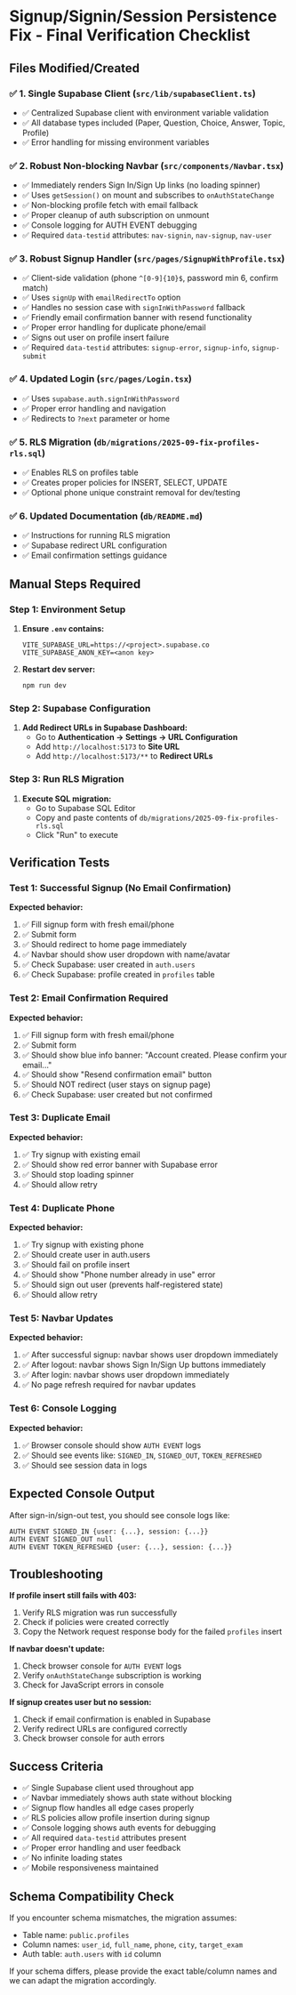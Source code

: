 # Signup/Signin/Session Persistence Fix - Final Verification Checklist

## Files Modified/Created

### ✅ **1. Single Supabase Client (`src/lib/supabaseClient.ts`)**
- ✅ Centralized Supabase client with environment variable validation
- ✅ All database types included (Paper, Question, Choice, Answer, Topic, Profile)
- ✅ Error handling for missing environment variables

### ✅ **2. Robust Non-blocking Navbar (`src/components/Navbar.tsx`)**
- ✅ Immediately renders Sign In/Sign Up links (no loading spinner)
- ✅ Uses `getSession()` on mount and subscribes to `onAuthStateChange`
- ✅ Non-blocking profile fetch with email fallback
- ✅ Proper cleanup of auth subscription on unmount
- ✅ Console logging for AUTH EVENT debugging
- ✅ Required `data-testid` attributes: `nav-signin`, `nav-signup`, `nav-user`

### ✅ **3. Robust Signup Handler (`src/pages/SignupWithProfile.tsx`)**
- ✅ Client-side validation (phone `^[0-9]{10}$`, password min 6, confirm match)
- ✅ Uses `signUp` with `emailRedirectTo` option
- ✅ Handles no session case with `signInWithPassword` fallback
- ✅ Friendly email confirmation banner with resend functionality
- ✅ Proper error handling for duplicate phone/email
- ✅ Signs out user on profile insert failure
- ✅ Required `data-testid` attributes: `signup-error`, `signup-info`, `signup-submit`

### ✅ **4. Updated Login (`src/pages/Login.tsx`)**
- ✅ Uses `supabase.auth.signInWithPassword`
- ✅ Proper error handling and navigation
- ✅ Redirects to `?next` parameter or home

### ✅ **5. RLS Migration (`db/migrations/2025-09-fix-profiles-rls.sql`)**
- ✅ Enables RLS on profiles table
- ✅ Creates proper policies for INSERT, SELECT, UPDATE
- ✅ Optional phone unique constraint removal for dev/testing

### ✅ **6. Updated Documentation (`db/README.md`)**
- ✅ Instructions for running RLS migration
- ✅ Supabase redirect URL configuration
- ✅ Email confirmation settings guidance

## Manual Steps Required

### Step 1: Environment Setup
1. **Ensure `.env` contains:**
   ```
   VITE_SUPABASE_URL=https://<project>.supabase.co
   VITE_SUPABASE_ANON_KEY=<anon key>
   ```

2. **Restart dev server:**
   ```bash
   npm run dev
   ```

### Step 2: Supabase Configuration
1. **Add Redirect URLs in Supabase Dashboard:**
   - Go to **Authentication → Settings → URL Configuration**
   - Add `http://localhost:5173` to **Site URL**
   - Add `http://localhost:5173/**` to **Redirect URLs**

### Step 3: Run RLS Migration
1. **Execute SQL migration:**
   - Go to Supabase SQL Editor
   - Copy and paste contents of `db/migrations/2025-09-fix-profiles-rls.sql`
   - Click "Run" to execute

## Verification Tests

### Test 1: Successful Signup (No Email Confirmation)
**Expected behavior:**
1. ✅ Fill signup form with fresh email/phone
2. ✅ Submit form
3. ✅ Should redirect to home page immediately
4. ✅ Navbar should show user dropdown with name/avatar
5. ✅ Check Supabase: user created in `auth.users`
6. ✅ Check Supabase: profile created in `profiles` table

### Test 2: Email Confirmation Required
**Expected behavior:**
1. ✅ Fill signup form with fresh email/phone
2. ✅ Submit form
3. ✅ Should show blue info banner: "Account created. Please confirm your email..."
4. ✅ Should show "Resend confirmation email" button
5. ✅ Should NOT redirect (user stays on signup page)
6. ✅ Check Supabase: user created but not confirmed

### Test 3: Duplicate Email
**Expected behavior:**
1. ✅ Try signup with existing email
2. ✅ Should show red error banner with Supabase error
3. ✅ Should stop loading spinner
4. ✅ Should allow retry

### Test 4: Duplicate Phone
**Expected behavior:**
1. ✅ Try signup with existing phone
2. ✅ Should create user in auth.users
3. ✅ Should fail on profile insert
4. ✅ Should show "Phone number already in use" error
5. ✅ Should sign out user (prevents half-registered state)
6. ✅ Should allow retry

### Test 5: Navbar Updates
**Expected behavior:**
1. ✅ After successful signup: navbar shows user dropdown immediately
2. ✅ After logout: navbar shows Sign In/Sign Up buttons immediately
3. ✅ After login: navbar shows user dropdown immediately
4. ✅ No page refresh required for navbar updates

### Test 6: Console Logging
**Expected behavior:**
1. ✅ Browser console should show `AUTH EVENT` logs
2. ✅ Should see events like: `SIGNED_IN`, `SIGNED_OUT`, `TOKEN_REFRESHED`
3. ✅ Should see session data in logs

## Expected Console Output

After sign-in/sign-out test, you should see console logs like:
```
AUTH EVENT SIGNED_IN {user: {...}, session: {...}}
AUTH EVENT SIGNED_OUT null
AUTH EVENT TOKEN_REFRESHED {user: {...}, session: {...}}
```

## Troubleshooting

**If profile insert still fails with 403:**
1. Verify RLS migration was run successfully
2. Check if policies were created correctly
3. Copy the Network request response body for the failed `profiles` insert

**If navbar doesn't update:**
1. Check browser console for `AUTH EVENT` logs
2. Verify `onAuthStateChange` subscription is working
3. Check for JavaScript errors in console

**If signup creates user but no session:**
1. Check if email confirmation is enabled in Supabase
2. Verify redirect URLs are configured correctly
3. Check browser console for auth errors

## Success Criteria

- ✅ Single Supabase client used throughout app
- ✅ Navbar immediately shows auth state without blocking
- ✅ Signup flow handles all edge cases properly
- ✅ RLS policies allow profile insertion during signup
- ✅ Console logging shows auth events for debugging
- ✅ All required `data-testid` attributes present
- ✅ Proper error handling and user feedback
- ✅ No infinite loading states
- ✅ Mobile responsiveness maintained

## Schema Compatibility Check

If you encounter schema mismatches, the migration assumes:
- Table name: `public.profiles`
- Column names: `user_id`, `full_name`, `phone`, `city`, `target_exam`
- Auth table: `auth.users` with `id` column

If your schema differs, please provide the exact table/column names and we can adapt the migration accordingly.
